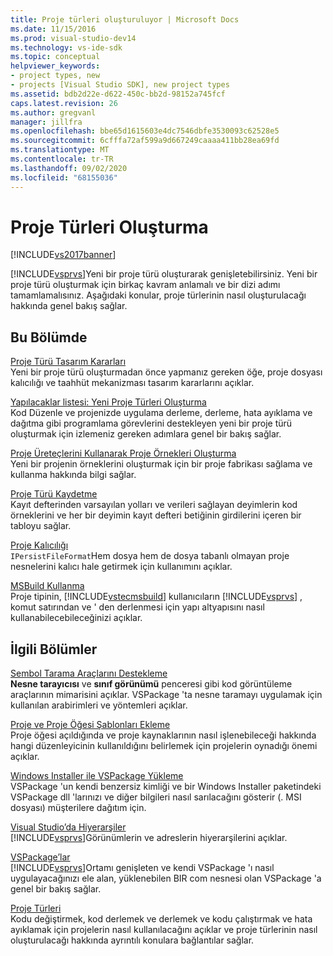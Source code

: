 ```yaml
---
title: Proje türleri oluşturuluyor | Microsoft Docs
ms.date: 11/15/2016
ms.prod: visual-studio-dev14
ms.technology: vs-ide-sdk
ms.topic: conceptual
helpviewer_keywords:
- project types, new
- projects [Visual Studio SDK], new project types
ms.assetid: bdb2d22e-d622-450c-bb2d-98152a745fcf
caps.latest.revision: 26
ms.author: gregvanl
manager: jillfra
ms.openlocfilehash: bbe65d1615603e4dc7546dbfe3530093c62528e5
ms.sourcegitcommit: 6cfffa72af599a9d667249caaaa411bb28ea69fd
ms.translationtype: MT
ms.contentlocale: tr-TR
ms.lasthandoff: 09/02/2020
ms.locfileid: "68155036"
---
```

# <a name="creating-project-types"></a>Proje Türleri Oluşturma
[!INCLUDE[vs2017banner](../../includes/vs2017banner.md)]

[!INCLUDE[vsprvs](../../includes/vsprvs-md.md)]Yeni bir proje türü oluşturarak genişletebilirsiniz. Yeni bir proje türü oluşturmak için birkaç kavram anlamalı ve bir dizi adımı tamamlamalısınız. Aşağıdaki konular, proje türlerinin nasıl oluşturulacağı hakkında genel bakış sağlar.  
  
## <a name="in-this-section"></a>Bu Bölümde  
 [Proje Türü Tasarım Kararları](../../extensibility/internals/project-type-design-decisions.md)  
 Yeni bir proje türü oluşturmadan önce yapmanız gereken öğe, proje dosyası kalıcılığı ve taahhüt mekanizması tasarım kararlarını açıklar.  
  
 [Yapılacaklar listesi: Yeni Proje Türleri Oluşturma](../../extensibility/internals/checklist-creating-new-project-types.md)  
 Kod Düzenle ve projenizde uygulama derleme, derleme, hata ayıklama ve dağıtma gibi programlama görevlerini destekleyen yeni bir proje türü oluşturmak için izlemeniz gereken adımlara genel bir bakış sağlar.  
  
 [Proje Üreteçlerini Kullanarak Proje Örnekleri Oluşturma](../../extensibility/internals/creating-project-instances-by-using-project-factories.md)  
 Yeni bir projenin örneklerini oluşturmak için bir proje fabrikası sağlama ve kullanma hakkında bilgi sağlar.  
  
 [Proje Türü Kaydetme](../../extensibility/internals/registering-a-project-type.md)  
 Kayıt defterinden varsayılan yolları ve verileri sağlayan deyimlerin kod örneklerini ve her bir deyimin kayıt defteri betiğinin girdilerini içeren bir tabloyu sağlar.  
  
 [Proje Kalıcılığı](../../extensibility/internals/project-persistence.md)  
 `IPersistFileFormat`Hem dosya hem de dosya tabanlı olmayan proje nesnelerini kalıcı hale getirmek için kullanımını açıklar.  
  
 [MSBuild Kullanma](../../extensibility/internals/using-msbuild.md)  
 Proje tipinin, [!INCLUDE[vstecmsbuild](../../includes/vstecmsbuild-md.md)] kullanıcıların [!INCLUDE[vsprvs](../../includes/vsprvs-md.md)] , komut satırından ve ' den derlenmesi için yapı altyapısını nasıl kullanabilecebileceğinizi açıklar.  
  
## <a name="related-sections"></a>İlgili Bölümler  
 [Sembol Tarama Araçlarını Destekleme](../../extensibility/internals/supporting-symbol-browsing-tools.md)  
 **Nesne tarayıcısı** ve **sınıf görünümü** penceresi gibi kod görüntüleme araçlarının mimarisini açıklar. VSPackage 'ta nesne taramayı uygulamak için kullanılan arabirimleri ve yöntemleri açıklar.  
  
 [Proje ve Proje Öğesi Şablonları Ekleme](../../extensibility/internals/adding-project-and-project-item-templates.md)  
 Proje öğesi açıldığında ve proje kaynaklarının nasıl işlenebileceği hakkında hangi düzenleyicinin kullanıldığını belirlemek için projelerin oynadığı önemi açıklar.  
  
 [Windows Installer ile VSPackage Yükleme](../../extensibility/internals/installing-vspackages-with-windows-installer.md)  
 VSPackage 'un kendi benzersiz kimliği ve bir Windows Installer paketindeki VSPackage dll 'larınızı ve diğer bilgileri nasıl sarılacağını gösterir (. MSI dosyası) müşterilere dağıtım için.  
  
 [Visual Studio’da Hiyerarşiler](../../extensibility/internals/hierarchies-in-visual-studio.md)  
 [!INCLUDE[vsprvs](../../includes/vsprvs-md.md)]Görünümlerin ve adreslerin hiyerarşilerini açıklar.  
  
 [VSPackage’lar](../../extensibility/internals/vspackages.md)  
 [!INCLUDE[vsprvs](../../includes/vsprvs-md.md)]Ortamı genişleten ve kendi VSPackage 'ı nasıl uygulayacağınızı ele alan, yüklenebilen BIR com nesnesi olan VSPackage 'a genel bir bakış sağlar.  
  
 [Proje Türleri](../../extensibility/internals/project-types.md)  
 Kodu değiştirmek, kod derlemek ve derlemek ve kodu çalıştırmak ve hata ayıklamak için projelerin nasıl kullanılacağını açıklar ve proje türlerinin nasıl oluşturulacağı hakkında ayrıntılı konulara bağlantılar sağlar.
